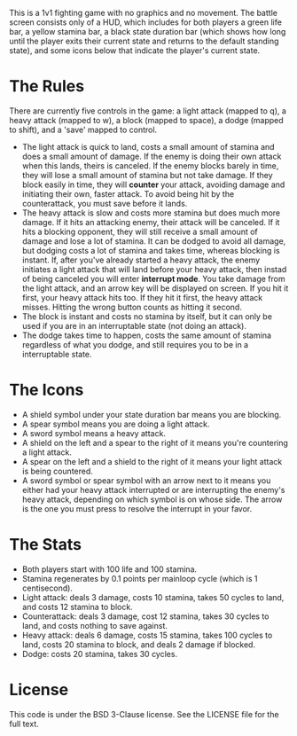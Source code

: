 This is a 1v1 fighting game with no graphics and no movement. The battle screen consists only of a HUD, which includes for both players a green life bar, a yellow stamina bar, a black state duration bar (which shows how long until the player exits their current state and returns to the default standing state), and
some icons below that indicate the player's current state.

The Rules
=========
There are currently five controls in the game: a light attack (mapped to q), a heavy attack (mapped to w), a block (mapped to space), a dodge (mapped to shift), and a 'save' mapped to control.
- The light attack is quick to land, costs a small amount of stamina and does a small amount of damage. If the enemy is doing their own attack when this lands, theirs is canceled. If the enemy blocks barely in time, they will lose a small amount of stamina but not take damage. If they block easily in time, they will **counter** your attack, avoiding damage and initiating their own, faster attack. To avoid being hit by the counterattack, you must save before it lands.
- The heavy attack is slow and costs more stamina but does much more damage. If it hits an attacking enemy, their attack will be canceled. If it hits a blocking opponent, they will still receive a small amount of damage and lose a lot of stamina. It can be dodged to avoid all damage, but dodging costs a lot of stamina and takes time, whereas blocking is instant. If, after you've already started a heavy attack, the enemy initiates a light attack that will land before your heavy attack, then instad of being canceled you will enter **interrupt mode**. You take damage from the light attack, and an arrow key will be displayed on screen. If you hit it first, your heavy attack hits too. If they hit it first, the heavy attack misses. Hitting the wrong button counts as hitting it second.
- The block is instant and costs no stamina by itself, but it can only be used if you are in an interruptable state (not doing an attack).
- The dodge takes time to happen, costs the same amount of stamina regardless of what you dodge, and still requires you to be in a interruptable state.

The Icons
=========
- A shield symbol under your state duration bar means you are blocking.
- A spear symbol means you are doing a light attack.
- A sword symbol means a heavy attack.
- A shield on the left and a spear to the right of it means you're countering a light attack.
- A spear on the left and a shield to the right of it means your light attack is being countered.
- A sword symbol or spear symbol with an arrow next to it means you either had your heavy attack interrupted or are interrupting the enemy's heavy attack, depending on which symbol is on whose side. The arrow is the one you must press to resolve the interrupt in your favor.

The Stats
=========
- Both players start with 100 life and 100 stamina.
- Stamina regenerates by 0.1 points per mainloop cycle (which is 1 centisecond).
- Light attack: deals 3 damage, costs 10 stamina, takes 50 cycles to land, and costs 12 stamina to block.
- Counterattack: deals 3 damage, cost 12 stamina, takes 30 cycles to land, and costs nothing to save against.
- Heavy attack: deals 6 damage, costs 15 stamina, takes 100 cycles to land, costs 20 stamina to block, and deals 2 damage if blocked.
- Dodge: costs 20 stamina, takes 30 cycles.

License
=======
This code is under the BSD 3-Clause license. See the LICENSE file for the full text.
